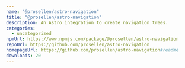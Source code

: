 ```yaml
---
name: "@prosellen/astro-navigation"
title: "@prosellen/astro-navigation"
description: An Astro integration to create navigation trees.
categories:
  - uncategorized
npmUrl: https://www.npmjs.com/package/@prosellen/astro-navigation
repoUrl: https://github.com/prosellen/astro-navigation
homepageUrl: https://github.com/prosellen/astro-navigation#readme
downloads: 20
---
```

